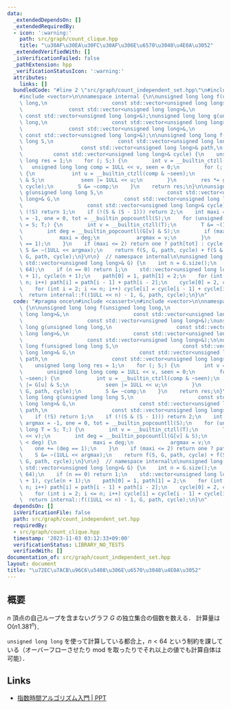 ```yaml
---
data:
  _extendedDependsOn: []
  _extendedRequiredBy:
  - icon: ':warning:'
    path: src/graph/count_clique.hpp
    title: "\u30AF\u30EA\u30FC\u30AF\u306E\u6570\u3048\u4E0A\u3052"
  _extendedVerifiedWith: []
  _isVerificationFailed: false
  _pathExtension: hpp
  _verificationStatusIcon: ':warning:'
  attributes:
    links: []
  bundledCode: "#line 2 \"src/graph/count_independent_set.hpp\"\n#include <cassert>\n\
    #include <vector>\n\nnamespace internal {\n\nunsigned long long f(unsigned long\
    \ long,\n                     const std::vector<unsigned long long>&,\n      \
    \               const std::vector<unsigned long long>&,\n                    \
    \ const std::vector<unsigned long long>&);\nunsigned long long g(unsigned long\
    \ long,\n                     const std::vector<unsigned long long>&,\n      \
    \               const std::vector<unsigned long long>&,\n                    \
    \ const std::vector<unsigned long long>&);\n\nunsigned long long f(unsigned long\
    \ long S,\n                     const std::vector<unsigned long long>& G,\n  \
    \                   const std::vector<unsigned long long>& path,\n           \
    \          const std::vector<unsigned long long>& cycle) {\n    unsigned long\
    \ long res = 1;\n    for (; S;) {\n        int v = __builtin_ctzll(S);\n     \
    \   unsigned long long comp = 1ULL << v, seen = 0;\n        for (; comp & ~seen;)\
    \ {\n            int u = __builtin_ctzll(comp & ~seen);\n            comp |= G[u]\
    \ & S;\n            seen |= 1ULL << u;\n        }\n        res *= g(comp, G, path,\
    \ cycle);\n        S &= ~comp;\n    }\n    return res;\n}\n\nunsigned long long\
    \ g(unsigned long long S,\n                     const std::vector<unsigned long\
    \ long>& G,\n                     const std::vector<unsigned long long>& path,\n\
    \                     const std::vector<unsigned long long>& cycle) {\n    if\
    \ (!S) return 1;\n    if (!(S & (S - 1))) return 2;\n    int maxi = -1, argmax\
    \ = -1, one = 0, tot = __builtin_popcountll(S);\n    for (unsigned long long T\
    \ = S; T;) {\n        int v = __builtin_ctzll(T);\n        T &= ~(1ULL << v);\n\
    \        int deg = __builtin_popcountll(G[v] & S);\n        if (maxi < deg) {\n\
    \            maxi = deg;\n            argmax = v;\n        }\n        one += (deg\
    \ == 1);\n    }\n    if (maxi <= 2) return one ? path[tot] : cycle[tot];\n   \
    \ S &= ~(1ULL << argmax);\n    return f(S, G, path, cycle) + f(S & ~G[argmax],\
    \ G, path, cycle);\n}\n\n}  // namespace internal\n\nunsigned long long count_independent_set(const\
    \ std::vector<unsigned long long>& G) {\n    int n = G.size();\n    assert(n <\
    \ 64);\n    if (n == 0) return 1;\n    std::vector<unsigned long long> path(n\
    \ + 1), cycle(n + 1);\n    path[0] = 1, path[1] = 2;\n    for (int i = 2; i <=\
    \ n; i++) path[i] = path[i - 1] + path[i - 2];\n    cycle[0] = 2, cycle[1] = 1;\n\
    \    for (int i = 2; i <= n; i++) cycle[i] = cycle[i - 1] + cycle[i - 2];\n  \
    \  return internal::f((1ULL << n) - 1, G, path, cycle);\n}\n"
  code: "#pragma once\n#include <cassert>\n#include <vector>\n\nnamespace internal\
    \ {\n\nunsigned long long f(unsigned long long,\n                     const std::vector<unsigned\
    \ long long>&,\n                     const std::vector<unsigned long long>&,\n\
    \                     const std::vector<unsigned long long>&);\nunsigned long\
    \ long g(unsigned long long,\n                     const std::vector<unsigned\
    \ long long>&,\n                     const std::vector<unsigned long long>&,\n\
    \                     const std::vector<unsigned long long>&);\n\nunsigned long\
    \ long f(unsigned long long S,\n                     const std::vector<unsigned\
    \ long long>& G,\n                     const std::vector<unsigned long long>&\
    \ path,\n                     const std::vector<unsigned long long>& cycle) {\n\
    \    unsigned long long res = 1;\n    for (; S;) {\n        int v = __builtin_ctzll(S);\n\
    \        unsigned long long comp = 1ULL << v, seen = 0;\n        for (; comp &\
    \ ~seen;) {\n            int u = __builtin_ctzll(comp & ~seen);\n            comp\
    \ |= G[u] & S;\n            seen |= 1ULL << u;\n        }\n        res *= g(comp,\
    \ G, path, cycle);\n        S &= ~comp;\n    }\n    return res;\n}\n\nunsigned\
    \ long long g(unsigned long long S,\n                     const std::vector<unsigned\
    \ long long>& G,\n                     const std::vector<unsigned long long>&\
    \ path,\n                     const std::vector<unsigned long long>& cycle) {\n\
    \    if (!S) return 1;\n    if (!(S & (S - 1))) return 2;\n    int maxi = -1,\
    \ argmax = -1, one = 0, tot = __builtin_popcountll(S);\n    for (unsigned long\
    \ long T = S; T;) {\n        int v = __builtin_ctzll(T);\n        T &= ~(1ULL\
    \ << v);\n        int deg = __builtin_popcountll(G[v] & S);\n        if (maxi\
    \ < deg) {\n            maxi = deg;\n            argmax = v;\n        }\n    \
    \    one += (deg == 1);\n    }\n    if (maxi <= 2) return one ? path[tot] : cycle[tot];\n\
    \    S &= ~(1ULL << argmax);\n    return f(S, G, path, cycle) + f(S & ~G[argmax],\
    \ G, path, cycle);\n}\n\n}  // namespace internal\n\nunsigned long long count_independent_set(const\
    \ std::vector<unsigned long long>& G) {\n    int n = G.size();\n    assert(n <\
    \ 64);\n    if (n == 0) return 1;\n    std::vector<unsigned long long> path(n\
    \ + 1), cycle(n + 1);\n    path[0] = 1, path[1] = 2;\n    for (int i = 2; i <=\
    \ n; i++) path[i] = path[i - 1] + path[i - 2];\n    cycle[0] = 2, cycle[1] = 1;\n\
    \    for (int i = 2; i <= n; i++) cycle[i] = cycle[i - 1] + cycle[i - 2];\n  \
    \  return internal::f((1ULL << n) - 1, G, path, cycle);\n}\n"
  dependsOn: []
  isVerificationFile: false
  path: src/graph/count_independent_set.hpp
  requiredBy:
  - src/graph/count_clique.hpp
  timestamp: '2023-11-03 03:12:33+09:00'
  verificationStatus: LIBRARY_NO_TESTS
  verifiedWith: []
documentation_of: src/graph/count_independent_set.hpp
layout: document
title: "\u72EC\u7ACB\u96C6\u5408\u306E\u6570\u3048\u4E0A\u3052"
---
```


## 概要
$n$ 頂点の自己ループを含まないグラフ $G$ の独立集合の個数を数える．
計算量は $\mathrm{O}(n 1.381^n)$．

`unsigned long long` を使って計算している都合上，$n < 64$ という制約を課している（オーバーフローさせたり mod を取ったりでそれ以上の値でも計算自体は可能）．

## Links
- [指数時間アルゴリズム入門 \| PPT](https://www.slideshare.net/wata_orz/ss-12131479)